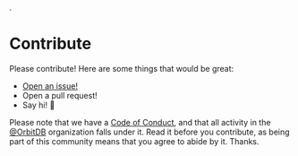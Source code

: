 .
# Contribute

Please contribute! Here are some things that would be great:

- [Open an issue!](https://github.com/orbitdb/orbit-db-keystore/issues/new)
- Open a pull request!
- Say hi! :wave:

Please note that we have a [Code of Conduct](CODE_OF_CONDUCT.md), and that all activity in the [@OrbitDB](https://github.com/orbitdb) organization falls under it. Read it before you contribute, as being part of this community means that you agree to abide by it. Thanks.
